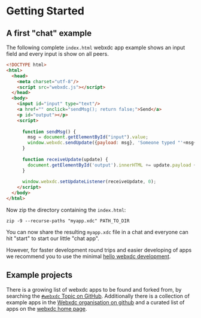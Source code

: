 # Getting Started 


## A first "chat" example

The following complete `index.html` webxdc app example shows an input field and every input is show on all peers.

```html
<!DOCTYPE html>
<html>
  <head>
    <meta charset="utf-8"/>
    <script src="webxdc.js"></script>
  </head>
  <body>
    <input id="input" type="text"/>
    <a href="" onclick="sendMsg(); return false;">Send</a>
    <p id="output"></p>
    <script>
    
      function sendMsg() {
        msg = document.getElementById("input").value;
        window.webxdc.sendUpdate({payload: msg}, 'Someone typed "'+msg+'".');
      }
    
      function receiveUpdate(update) {
        document.getElementById('output').innerHTML += update.payload + "<br>";
      }
    
      window.webxdc.setUpdateListener(receiveUpdate, 0);
    </script>
  </body>
</html>
```

Now zip the directory containing the `index.html`:

```shell
zip -9 --recurse-paths "myapp.xdc" PATH_TO_DIR
```
You can now share the resulting `myapp.xdc` file in a chat and everyone can hit "start" to start our little "chat app". 

However, for faster development round trips and easier developing of apps we recommend you to use the minimal [hello webxdc development](https://github.com/webxdc/hello).

## Example projects

There is a growing list of webxdc apps to be found and forked from, by searching the [`#webxdc` Topic on GitHub](https://github.com/topics/webxdc). Additionally there is a collection of example apps in the [Webxdc organisation on github](https://github.com/webxdc) and a curated list of apps on the [webxdc home page](https://webxdc.org). 


